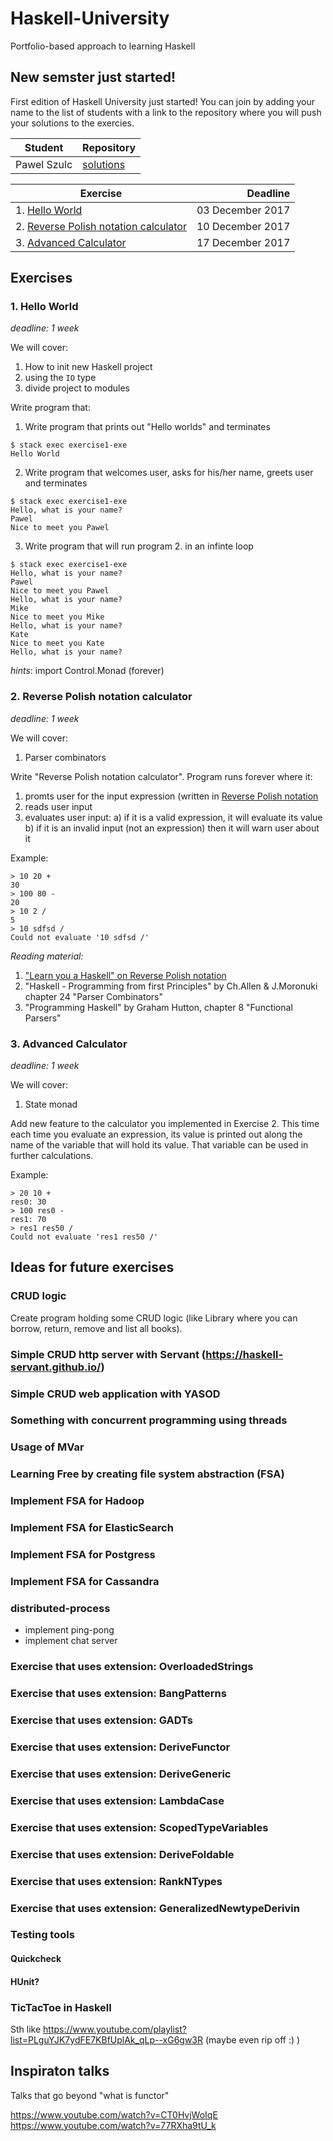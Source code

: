 # Haskell-University
Portfolio-based approach to learning Haskell

## New semster just started!

First edition of Haskell University just started! You can join by adding your name to the list of students with a link to the repository where you will push your solutions to the exercies.

| Student         | Repository                                                                  |
| --------------- | --------------------------------------------------------------------------- |
| Pawel Szulc     | [solutions](https://github.com/rabbitonweb/HaskellUniversity-semester1)     |


| Exercise                                                                        | Deadline         |
| ------------------------------------------------------------------------------- | ----------------:|
| 1. [Hello World](#1-hello-world)                                                | 03 December 2017 |
| 2. [Reverse Polish notation calculator](#2-reverse-polish-notation-calculator)  | 10 December 2017 |
| 3. [Advanced Calculator](#3-advanced-calculator)                                | 17 December 2017 |

## Exercises 

### 1. Hello World 

*deadline: 1 week*

We will cover:
1. How to init new Haskell project
2. using the `IO` type
3. divide project to modules

Write program that:

1. Write program that prints out "Hello worlds" and terminates

```
$ stack exec exercise1-exe
Hello World
```

2. Write program that welcomes user, asks for his/her name, greets user and terminates

```
$ stack exec exercise1-exe
Hello, what is your name?
Pawel
Nice to meet you Pawel
```

3. Write program that will run program 2. in an infinte loop

```
$ stack exec exercise1-exe
Hello, what is your name?
Pawel
Nice to meet you Pawel
Hello, what is your name?
Mike
Nice to meet you Mike
Hello, what is your name?
Kate
Nice to meet you Kate
Hello, what is your name?
```

*hints*: 
import Control.Monad (forever)

### 2. Reverse Polish notation calculator

*deadline: 1 week*

We will cover:
1. Parser combinators

Write "Reverse Polish notation calculator". Program runs forever where it:
1. promts user for the input expression (written in [Reverse Polish notation](https://en.wikipedia.org/wiki/Reverse_Polish_notation)
2. reads user input
3. evaluates user input:
a) if it is a valid expression, it will evaluate its value
b) if it is an invalid input (not an expression) then it will warn user about it

Example:

```
> 10 20 +
30
> 100 80 -
20
> 10 2 /
5
> 10 sdfsd /
Could not evaluate '10 sdfsd /'
```

*Reading material:*

1. ["Learn you a Haskell" on Reverse Polish notation](http://learnyouahaskell.com/functionally-solving-problems)
2. "Haskell - Programming from first Principles" by Ch.Allen & J.Moronuki chapter 24 "Parser Combinators"
3. "Programming Haskell" by Graham Hutton, chapter 8 "Functional Parsers"

### 3. Advanced Calculator

*deadline: 1 week*

We will cover:
1. State monad

Add new feature to the calculator you implemented in Exercise 2. This time each time you evaluate an expression, its value is printed out along the name of the variable that will hold its value. That variable can be used in further calculations.

Example:

```
> 20 10 +
res0: 30
> 100 res0 -
res1: 70
> res1 res50 /
Could not evaluate 'res1 res50 /'
```

## Ideas for future exercises
### CRUD logic
Create program holding some CRUD logic (like Library where you can borrow, return, remove and list all books).
### Simple CRUD http server with Servant (https://haskell-servant.github.io/)
### Simple CRUD web application with YASOD
### Something with concurrent programming using threads
### Usage of MVar
### Learning Free by creating file system abstraction (FSA)
### Implement FSA for Hadoop
### Implement FSA for ElasticSearch
### Implement FSA for Postgress
### Implement FSA for Cassandra
### distributed-process
- implement ping-pong
- implement chat server
### Exercise that uses extension: OverloadedStrings
### Exercise that uses extension: BangPatterns
### Exercise that uses extension: GADTs
### Exercise that uses extension: DeriveFunctor
### Exercise that uses extension: DeriveGeneric
### Exercise that uses extension: LambdaCase
### Exercise that uses extension: ScopedTypeVariables
### Exercise that uses extension: DeriveFoldable
### Exercise that uses extension: RankNTypes
### Exercise that uses extension: GeneralizedNewtypeDerivin
### Testing tools 
#### Quickcheck
#### HUnit?
### TicTacToe in Haskell
Sth like https://www.youtube.com/playlist?list=PLguYJK7ydFE7KBfUplAk_qLp--xG6gw3R (maybe even rip off :) )

## Inspiraton talks

Talks that go beyond "what is functor"

https://www.youtube.com/watch?v=CT0HvjWoIqE
https://www.youtube.com/watch?v=77RXha9tU_k


